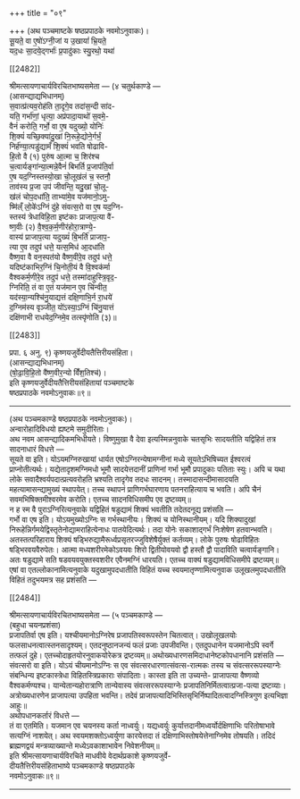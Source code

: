 +++
title = "०९"

+++
(अथ पञ्चमाष्टके षष्ठप्रपाठके नवमोऽनुवाकः)।  
सू॒यते॒ वा ए॒षो॑ऽग्नी॒जां य उ॒खायां॑ भ्रि॒यते॒  
यद॒धः सा॒दये॒द्गर्भाः॑ प्र॒पादु॑काः स्यु॒रथो॒ यथा॑

[[2482]]

श्रीमत्सायणाचार्यविरचितभाष्यसमेता — (४ चतुर्थकाण्डे —  
(आसन्द्याद्यभिधानम्)  
स॒वात्प्र॑त्यव॒रोह॑ति ता॒दृगे॒व तदा॑स॒न्दी सा॑द-  
यति॒ गर्भा॑णां॒ धृत्या॒ अप्र॑पादा॒याथो॑ स॒वमे॒-  
वैनं॑ करोति॒ गर्भो॒ वा ए॒ष यदुख्यो॒ योनिः॑  
शि॒क्यं॑ यच्छि॒क्या॑दु॒खां नि॒रूहे॒द्योने॒र्गर्भं॒  
निर्ह॑ण्या॒त्पडु॑द्यामँ शि॒क्यं॑ भवति षोढावि-  
हि॒तो वै (१) पुरु॑ष आ॒त्मा च॒ शिर॑श्च  
च॒त्वार्यङ्गा॑न्या॒त्मन्ने॒वैनं॑ बिभर्ति प्र॒जाप॑ति॒र्वा  
ए॒ष यद॒ग्निस्तस्यो॒खा चो॒लूख॑लं च॒ स्तनौ॒  
ताव॑स्य प्र॒जा उप॑ जीवन्ति॒ यदु॒खां चो॒लू-  
ख॑लं चोप॒दधा॑ति॒ ताभ्या॑मे॒व यज॑मानो॒ऽमु-  
ष्मि॑ल्ँ लो॒के॑ऽग्निं दु॑हे संवत्स॒रो वा ए॒ष यद॒ग्नि-  
स्तस्य॑ त्रेधाविहि॒ता इष्ट॑काः प्राजाप॒त्या वै॑-  
ष्ण॒वीः (२) वै॒श्व॒क॒र्म॒णीर॑होरा॒त्राण्ये॒-  
वास्य॑ प्राजाप॒त्या यदुख्यं॑ बि॒भर्ति॑ प्राजाप॒-  
त्या ए॒व तदुप॑ धत्ते॒ यत्स॒मिध॑ आ॒दधा॑ति  
वैष्ण॒वा वै वन॒स्पत॑यो वैष्ण॒वीरे॒व तदुप॑ धत्ते॒  
यदिष्ट॑काभिर॒ग्निं चि॒नोती॒यं वै वि॒श्वक॑र्मा  
वैश्वकर्म॒णीरे॒व तदुप॑ धत्ते॒ तस्मा॑दाहुस्त्रि॒वृद॒-  
ग्निरिति॒ तं वा ए॒तं यज॑मान ए॒व चि॑न्वीत॒  
यद॑स्या॒न्यश्चि॑नु॒याद्यत्तं दक्षि॒णाभि॒र्न रा॒धये॑  
द॒ग्निम॑स्य वृञ्जीत॒ यो॑ऽस्या॒ऽग्निं चि॑नु॒यात्तं  
दक्षि॑णाभी राधयेद॒ग्निमे॒व तत्स्पृ॑णोति (३)॥

[[2483]]

प्रपा. ६ अनु. ९) कृष्णयजुर्वेदीयतैत्तिरीयसंहिता।  
(आसन्द्याद्यभिधानम्)  
(षो॒ढा॒वि॒हि॒तो वै॑ष्ण॒वीर॒न्यो विँ॑श॒तिश्च॑)।  
इति कृष्णयजुर्वेदीयतैत्तिरीयसंहितायां पञ्चमाष्टके  
षष्ठप्रपाठके नवमोऽनुवाकः॥९॥
___________
(अथ पञ्चमकाण्डे षष्ठप्रपाठके नवमोऽनुवाकः)।  
अन्वारोहादिविधयो ह्यष्टमे समुदीरिताः।  
अथ नवम आसन्द्यादिकमभिधीयते। विष्णुमुखा वै देवा इत्यस्मिन्ननुवाके चतसृभिः सादयतीति यद्विहितं तत्र सादनाधारं विधत्ते —  
सूयते वा इति। योऽयमग्निरुखायां धार्यत एषोऽग्निरन्येषामग्नीनां मध्ये सूयतेऽभिषिच्यत ईश्वरत्वं प्राप्नोतीत्यर्थः। यद्येतादृशमग्निमधो भूमौ सादयेत्तदानीं प्राणिनां गर्भा भूमौ प्रपादुकाः पतिताः स्युः। अपि च यथा लोके सवादैश्वर्यपदात्प्रत्यवरोहति भ्रश्यति तादृगेव तदधः सादनम्। तस्मादासन्दीमासादयति महत्यामासन्द्यामुख्यं स्थापयेत्। तच्च स्थापनं प्राणिगर्भघारणाय पतनराहित्याय च भवति। अपि चैनं सवमभिषिक्तमीश्वरमेव करोति। एतच्च सादनविधिसमीप एव द्रष्टव्यम्॥  
न ह स्म वै पुराऽग्निरित्यनुवाके यद्विहितं षडुद्यामं शिक्यं भवतीति तदेतदनूद्य प्रशंसति —  
गर्भो वा एष इति। योऽयमुख्योऽग्निः स गर्भस्थानीयः। शिक्यं च योनिस्थानीयम्। यदि शिक्यादुखां निरूहेन्निर्गमयेद्विस्तृतेनोद्यामराहित्येनाधः पातयेदित्यर्थः। तदा योनेः सकाशाद्गर्भं निःशेषेण हतवान्भवति। अतस्तत्परिहाराय शिक्यं षड्भिरुद्यामैरूर्ध्वप्रसृतरज्जुविशेषैर्युक्तं कर्तव्यम्। लोके पुरुषः षोढाविहितः षड्भिरवयवैरुपेतः। आत्मा मध्यशरीरमेकोऽवयवः शिरो द्वितीयोवयवो द्वौ हस्तौ द्वौ पादाविति चत्वार्यङ्गानि। अतः षडुद्यामे सति षडवयवयुक्तस्वशरीर एवैनमग्निं धारयति। एतच्च वाक्यं षडुद्यामविधिसमीपे द्रष्टव्यम्॥  
एषां वा एतल्लोकानामित्यनुवाके यदुखामुपदधातीति विहितं यच्च स्वयमातृण्णामित्यनुवाक उलूखलमुपदधातीति विहितं तदुभयमत्र सह प्रशंसति —

[[2484]]

श्रीमत्सायणाचार्यविरचितभाष्यसमेता — (५ पञ्चमकाण्डे —  
(बहुधा चयनप्रशंसा)  
प्रजापतिर्वा एष इति। यश्चीयमानोऽग्निरेष प्रजापतिस्वरूपस्तेन चितत्वात्। उखोलूखलयोः फलसाधनत्वात्स्तनसादृश्यम्। एतदनुष्ठानजन्यं फलं प्रजाः उपजीवन्ति। एतदुपधानेन यजमानोऽपि स्वर्गे तत्फलं दुहे। एतच्चोदाहृतयोरनुवाकयोरेकत्र द्रष्टव्यम्॥ अथोख्यधारणसमिदाधानेष्टकोपधानानि प्रशंसति —  
संवत्सरो वा इति। योऽयं चीयमानोऽग्निः स एव संवत्सरधारणात्संवत्स-रात्मकः तस्य च संवत्सररूपस्याग्नेः संबन्धिन्य इष्टकास्त्रेधा विहितस्त्रिप्रकाराः संपादिताः। कास्ता इति ता उच्यन्ते- प्राजापत्या वैष्णव्यो वैश्वकर्मण्यश्च। यान्येतान्यहोरात्राणि तान्येवास्य संवत्सररूपस्याग्नेः प्रजापतिनिर्मितत्वात्प्रजा-पत्या द्रष्टव्याः। अत्रोख्यधारणेन प्राजापत्या उपहिता भवन्ति। तदेवं प्राजापत्यादिभिस्तिसृभिर्निष्पादितत्वादग्निस्त्रिगुण इत्यभिज्ञा आहुः॥  
अथोपधानकर्तारं विधत्ते —  
तं वा एतमिति। यजमान एव चयनस्य कर्ता नाध्वर्युः। यद्यध्वर्युः कुर्यात्तदानीमध्वर्योर्दक्षिणाभिः परितोषाभावे सत्यग्निं नाशयेत्। अथ स्वयमशक्तोऽध्वर्युणा कारयेत्तदा तं दक्षिणाभिस्तोषयेत्तेनाग्निमेव तोषयति। तदिदं ब्राह्मणद्वयं मन्त्रव्याख्यान्ते मध्येऽवकाशाभावेन निवेशनीयम्॥  
इति श्रीमत्सायणाचार्यविरचिते माधवीये वेदार्थप्रकाशे कृष्णयजुर्वे-  
दीयतैत्तिरीयसंहिताभाष्ये पञ्चमकाण्डे षष्ठप्रपाठके  
नवमोऽनुवाकः॥९॥
___________
